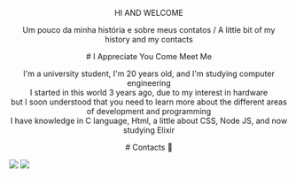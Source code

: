 <p align="center">
HI AND WELCOME
</p>

<p align="center">
Um pouco da minha história e sobre meus contatos / A little bit of my history and my contacts <br/>
</p>

<p align="center">
# I Appreciate You Come Meet Me
</p>

<p align="center">
  I'm a university student, I'm 20 years old, and I'm studying computer engineering <br/>
  I started in this world 3 years ago, due to my interest in hardware <br/>
  but I soon understood that you need to learn more about the different areas of development and programming <br/>
  I have knowledge in C language, Html, a little about CSS, Node JS, and now studying Elixir <br/>
</p>

<p align="center">
   # Contacts 💌
</p>


  <a href="https://www.linkedin.com/in/carlossilvallf/" alt="Linkedin" >
  <img src="https://img.shields.io/badge/-Linkedin-0e76a8?style=flat-square&logo=Linkedin&logoColor=white&link=https://www.linkedin.com/in/carlossilvallf/" /></a>
  </a>
  
  <a href="mailto:carlossilvallf@gmail.com" alt="GMAIL" >
  <img src="https://img.shields.io/badge/-carlossilvallf@gmail.com-e34c41?style=flat-square&logo=gmail&logoColor=white&link=carlossilvallf@gmail.com" /> </a>

<br/><br/>


